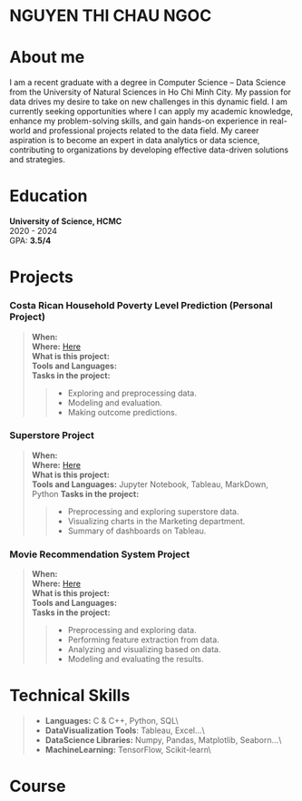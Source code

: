 # NGUYEN THI CHAU NGOC

# About me
I am a recent graduate with a degree in Computer Science – Data Science from the University of Natural Sciences in Ho Chi Minh City. My passion for data drives my desire to take on new challenges in this dynamic field. I am currently seeking opportunities where I can apply my academic knowledge, enhance my problem-solving skills, and gain hands-on experience in real-world and professional projects related to the data field.
My career aspiration is to become an expert in data analytics or data science, contributing to organizations by developing effective data-driven solutions and strategies.

# Education
**University of Science, HCMC** \
2020 - 2024\
GPA: **3.5/4**

# Projects
### Costa Rican Household Poverty Level Prediction (Personal Project)
> **When:** \
> **Where:** [Here](https://www.kaggle.com/code/ngocnguyen2912/costarica-seminar13)\
> **What is this project:**\
> **Tools and Languages:**\
> **Tasks in the project:**
> > - Exploring and preprocessing data.
> > - Modeling and evaluation.
> > - Making outcome predictions.

### Superstore Project
> **When:**\
> **Where:** [Here](https://github.com/NgocNguyen2912/DVFP_clone)\
> **What is this project:**\
> **Tools and Languages:**  Jupyter Notebook, Tableau, MarkDown, Python
> **Tasks in the project:**
> > - Preprocessing and exploring superstore data.
> > - Visualizing charts in the Marketing department.
> > - Summary of dashboards on Tableau.

### Movie Recommendation System Project
> **When:** \
> **Where:** [Here](https://github.com/nguyenthichaungoc/Recommender_System_Project) \
> **What is this project:** \
> **Tools and Languages:** \
> **Tasks in the project:**
> > - Preprocessing and exploring data.
> > - Performing feature extraction from data.
> > - Analyzing and visualizing based on data.
> > - Modeling and evaluating the results.

# Technical Skills
> * **Languages:** C & C++, Python, SQL\
> * **DataVisualization Tools**: Tableau, Excel...\
> * **DataScience Libraries:** Numpy, Pandas, Matplotlib, Seaborn...\
> * **MachineLearning:** TensorFlow, Scikit-learn\

# Course



